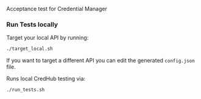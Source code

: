 
Acceptance test for Credential Manager

### Run Tests locally

Target your local API by running:

```sh
./target_local.sh
```

If you want to target a different API you can edit the generated `config.json` file.

Runs local CredHub testing via:

```sh
./run_tests.sh
```

